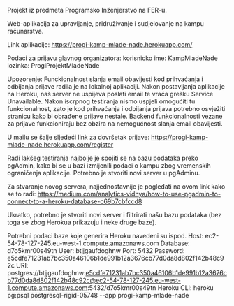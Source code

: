 Projekt iz predmeta Programsko Inženjerstvo na FER-u.

Web-aplikacija za upravljanje, pridruživanje i sudjelovanje na kampu računarstva.

Link aplikacije:
https://progi-kamp-mlade-nade.herokuapp.com/

Podaci za prijavu glavnog organizatora:
korisnicko ime: KampMladeNade
lozinka: ProgiProjektMladeNade

Upozorenje: 
Funckionalnost slanja email obavijesti kod prihvaćanja i odbijanja prijave radila je na lokalnoj aplikaciji.
Nakon postavljanja aplikacije na Heroku, naš server ne uspijeva poslati email te vraća grešku Service Unavailable.
Nakon iscrpnog testiranja nismo uspjeli omogućiti tu funkcionalnost, zato je kod prihvaćanja i odbijanja prijava potrebno
osvježiti stranicu kako bi obrađene prijave nestale. 
Backend funkcionalnosti vezane za prijave funkcioniraju bez obzira na nemogućnost slanja email obavijesti.

U mailu se šalje sljedeći link za dovršetak prijave: 
https://progi-kamp-mlade-nade.herokuapp.com/register

Radi lakšeg testiranja najbolje je spojiti se na bazu podataka preko pgAdmin,
kako bi se u bazi izmijenili podaci o kampu zbog vremenskih ograničenja aplikacije.
Potrebno je stvoriti novi server u pgAdminu.

Za stvaranje novog servera, najjednostavnije je pogledati na ovom link kako se to radi:
https://medium.com/analytics-vidhya/how-to-use-pgadmin-to-connect-to-a-heroku-database-c69b7cbfccd8

Ukratko, potrebno je stvoriti novi server i filtrirati našu bazu podataka (bez toga se zbog Herokua prikazuju i neke druge baze).

Potrebni podaci baze koje generira Heroku navedeni su ispod.
Host: ec2-54-78-127-245.eu-west-1.compute.amazonaws.com
Database: d7o5kmr00s49tn
User: btjjgaufdoghnw
Port: 5432
Password: e5cdfe71231ab7bc350a46106b1de991b12a3676cb77d0da8d802f142b48c92c
URI: postgres://btjjgaufdoghnw:e5cdfe71231ab7bc350a46106b1de991b12a3676cb77d0da8d802f142b48c92c@ec2-54-78-127-245.eu-west-1.compute.amazonaws.com:5432/d7o5kmr00s49tn
Heroku CLI: heroku pg:psql postgresql-rigid-05748 --app progi-kamp-mlade-nade

